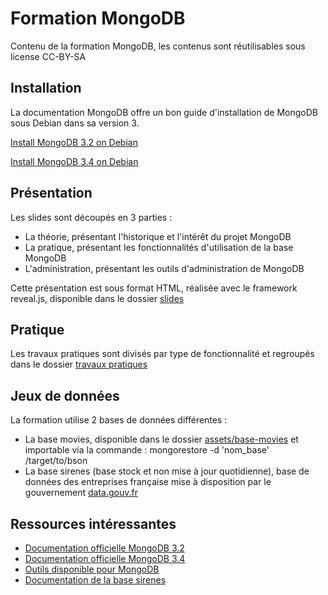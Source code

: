 # Formation MongoDB

Contenu de la formation MongoDB, les contenus sont réutilisables sous license CC-BY-SA

## Installation

La documentation MongoDB offre un bon guide d'installation de MongoDB sous Debian dans sa version 3.

[Install MongoDB 3.2 on Debian](https://docs.mongodb.com/v3.2/tutorial/install-mongodb-on-debian/)

[Install MongoDB 3.4 on Debian](https://docs.mongodb.com/v3.4/tutorial/install-mongodb-on-debian/)

## Présentation

Les slides sont découpés en 3 parties :

* La théorie, présentant l'historique et l'intérêt du projet MongoDB
* La pratique, présentant les fonctionnalités d'utilisation de la base MongoDB
* L'administration, présentant les outils d'administration de MongoDB

Cette présentation est sous format HTML, réalisée avec le framework reveal.js, disponible dans le dossier [slides](slides/)

## Pratique

Les travaux pratiques sont divisés par type de fonctionnalité et regroupés dans le dossier [travaux pratiques](travaux-pratiques/)

## Jeux de données

La formation utilise 2 bases de données différentes :

* La base movies, disponible dans le dossier [assets/base-movies](assets/base-movies/) et importable via la commande : mongorestore -d 'nom_base' /target/to/bson
* La base sirenes (base stock et non mise à jour quotidienne), base de données des entreprises française mise à disposition par le gouvernement [data.gouv.fr](http://www.data.gouv.fr/fr/datasets/base-sirene-des-entreprises-et-de-leurs-etablissements-siren-siret/)

## Ressources intéressantes

* [Documentation officielle MongoDB 3.2](https://docs.mongodb.com/v3.2/reference/)
* [Documentation officielle MongoDB 3.4](https://docs.mongodb.com/v3.4/reference/)
* [Outils disponible pour MongoDB](http://mongodb-tools.com/)
* [Documentation de la base sirenes](http://sirene.fr/sirene/public/static/contenu-fichiers)
